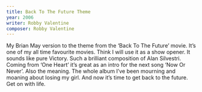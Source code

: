 ```yaml
---
title: Back To The Future Theme
year: 2006
writer: Robby Valentine
composer: Robby Valentine
---
```


My Brian May version to the theme from the ‘Back To The Future’ movie.
It’s one of my all time favourite movies. Think I will use it as a show opener. It sounds like pure Victory. Such a brilliant composition of Alan Silvestri.
Coming from ‘One Heart’ it’s great as an intro for the next song ‘Now Or Never’.
Also the meaning. The whole album I’ve been mourning and moaning about losing my girl.
And now it’s time to get back to the future. Get on with life.
